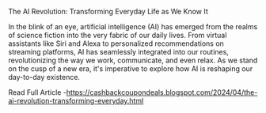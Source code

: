 The AI Revolution: Transforming Everyday Life as We Know It

In the blink of an eye, artificial intelligence (AI) has emerged from the realms of science fiction into the very fabric of our daily lives. From virtual assistants like Siri and Alexa to personalized recommendations on streaming platforms, AI has seamlessly integrated into our routines, revolutionizing the way we work, communicate, and even relax. As we stand on the cusp of a new era, it's imperative to explore how AI is reshaping our day-to-day existence.

Read Full Article -https://cashbackcoupondeals.blogspot.com/2024/04/the-ai-revolution-transforming-everyday.html
